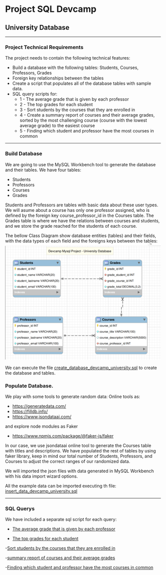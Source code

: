 # Project SQL Devcamp

## University Database

---

### Project Technical Requirements

The project needs to contain the following technical features:

- Build a database with the following tables: Students, Courses, Professors, Grades
- Foreign key relationships between the tables
- Create a script that populates all of the database tables with sample data.
- SQL query scripts for:
  - 1 - The average grade that is given by each professor
  - 2 - The top grades for each student
  - 3 - Sort students by the courses that they are enrolled in
  - 4 - Create a summary report of courses and their average grades, sorted by the most challenging course (course with the lowest average grade) to the easiest course
  - 5 - Finding which student and professor have the most courses in common

---

### Build Database

We are going to use the MySQL Workbench tool to generate the database and their tables.
We have four tables:

- Students
- Professors
- Courses
- Grades

Students and Professors are tables with basic data about these user types.
We will asume about a course has only one professor assigned, who is defined by the foreign key course_professor_id in the Courses table.
The Grades table is where we have the relations between courses and students, and we store the grade reached for the students of each course.

The bellow Class Diagram show database entities (tables) and their fields, with the data types of each field and the foreigns keys between the tables:
![Alt text](database_university_class_diagram.png)

We can execute the file [create_database_devcamp_university.sql](create_database_devcamp_university.sql) to create the database and tables.

### Populate Database.

We play with some tools to generate random data:
Online tools as:

- https://generatedata.com/
- https://filldb.info/
- https://www.jsondataai.com/

and explore node modules as Faker

- https://www.npmjs.com/package/@faker-js/faker

In our case, we use jsondataai online tool to generate the Courses table with titles and descriptions.
We have populated the rest of tables by using faker library, keep in mind our total number of Students, Professors, and Courses to adjust the correct ranges of our randomized data.

We will imported the json files with data generated in MySQL Workbench with his data import wizard options.

All the example data can be imported executing th file: [insert_data_devcamp_university.sql](insert_data_devcamp_university.sql)

---

### SQL Querys

We have included a separate sql script for each query:

- [The average grade that is given by each professor](script_1_professors_average_grade.sql)

- [The top grades for each student](script_2_students_top_grades.sql)

-[Sort students by the courses that they are enrolled in](script_3_students_courses_enrolled.sql)

-[summary report of courses and their average grades](script_4_summary_courses_grade.sql)

-[Finding which student and professor have the most courses in common](script_5_courses_common.sql)
